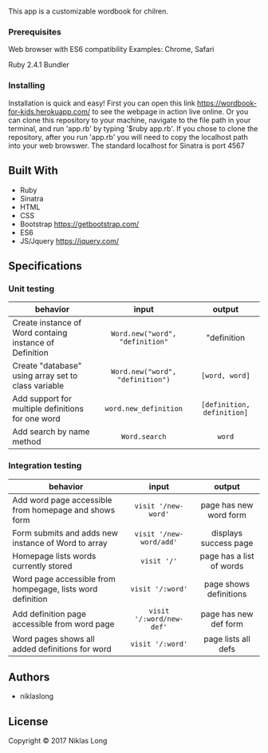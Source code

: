 # <!--PROJECT NAME HERE-->

This app is a customizable wordbook for chilren. 

### Prerequisites

Web browser with ES6 compatibility
Examples: Chrome, Safari

Ruby 2.4.1
Bundler

### Installing

Installation is quick and easy! First you can open this link <https://wordbook-for-kids.herokuapp.com/> to see the webpage in action live online. Or you can clone this repository to your machine, navigate to the file path in your terminal, and run 'app.rb' by typing '$ruby app.rb'. If you chose to clone the repository, after you run 'app.rb' you will need to copy the localhost path into your web browswer. The standard localhost for Sinatra is port 4567

## Built With

* Ruby
* Sinatra
* HTML
* CSS
* Bootstrap https://getbootstrap.com/
* ES6
* JS/Jquery https://jquery.com/

## Specifications

### Unit testing

| behavior |  input   |  output  |
|----------|:--------:|:--------:|
| Create instance of Word containg instance of Definition | `Word.new("word", "definition"` |"definition               |
| Create "database" using array set to class variable     | `Word.new("word", "definition")`|`[word, word]`            |
| Add support for multiple definitions for one word       | `word.new_definition`           |`[definition, definition]`|
| Add search by name method                               | `Word.search`                   |`word`                    |

### Integration testing

| behavior |  input   |  output  |
|----------|:--------:|:--------:|
| Add word page accessible from homepage and shows form       | `visit '/new-word'`      | page has new word form    |
| Form submits and adds new instance of Word to array         | `visit '/new-word/add'`  | displays success page     |
| Homepage lists words currently stored                       | `visit '/'`              | page has a list of words  |
| Word page accessible from hompegage, lists word definition  | `visit '/:word'`         | page shows definitions    |
| Add definition page accessible from word page               | `visit '/:word/new-def'` | page has new def form     |
| Word pages shows all added definitions for word             | `visit '/:word'`         | page lists all defs       |
 
## Authors

* niklaslong

## License

Copyright © 2017 Niklas Long
